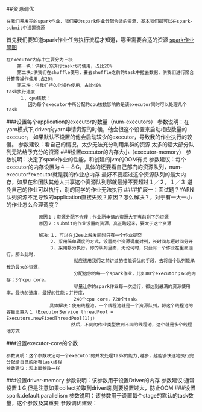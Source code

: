 ##资源调优
    
    
    在我们开发完的spark作业，我们要为spark作业分配合适的资源，基本我们都可以在spark-submit中设置资源
 首先我们要知道spark作业任务执行流程才知道，哪里需要合适的资源
 [spark作业简图](/media/mafenrgui/办公/马锋瑞/spark2/笔记/spark作业执行原理简图.png)
  
    在executor内存中主要分为三块
        第一块：供我们的执行task代码使用，占比20%
        第二块:供我们在shuffle使用，要去shuffle之前的task中拉去数据，供我们进行聚合计算等操作使用,占20%
        第三块：供我们持久化操作使用，占比40%
    task执行速度
         １、cpu核数：
            因为每个executor中所分配的cpu核数影响的是该executor同时可以处理几个task
            
  
  
###设置每个application的executor的数量（num-executors）
    参数说明：在yarn模式下,driver向yarn申请资源的时候，他会很这个设置来启动相应数量的execuor。
            如果默认不设置的他会启动较少的executor，导致我的作业执行的较慢。
    参数建议：看自己的情况，太少无法充分利用集群的资源
                        太多的话大部分队列无法给予充分的资源
###设置executor的内存大小（executor-memory）
    参数说明：决定了spark作业的性能，和创建的jvm的OOM有关
    参数建议：每个executor的内存设置为４－８G，具体的还要看自己部门的资源队列，num-executor*executor就是我的作业总内存
            最好不要超过这个资源队列的最大内存，如果在和团队其他人共享这个资源队列那就最好不要超过１／２，１／３
            避免自己的作业可以执行，别的同学的作业无法执行
####扩展一：面试题？YARN队列资源不足导致的application直接失败？原因？怎么解决？，对于有一大一小的作业怎么合理调度？
            
                原因１：资源分配不合理：作业所申请的资源大于当前剩下的资源
                原因２：submit的作业设置的资源，真正跑起来，要大于这个资源
                
                解决:１、可以在j2ee上触发同时只有一个作业提交
                    ２、采用简单调度的方式，设置两个资源调度对列，长时间与短时间分开
                    ３、采用暴力执行，你的队列里面，无论何时，只会有一个作业在里面运行。那么此时，
                             就应该用我们之前讲过的性能调优的手段，去将每个队列能承载的最大的资源，
                             分配给你的每一个spark作业，比如80个executor；6G的内存；3个cpu core。
                             尽量让你的spark作业每一次运行，都达到最满的资源使用率，最快的速度，最好的性能；并行度，
                             240个cpu core，720个task。
                    具体解决：使用线程池，一个线程池就是一个资源队列，将这个线程池的容量设置为１（ExecutorService threadPool = Executors.newFixedThreadPool(1);）
                            然后，不同的作业类型放到不同的线程池，这个就是多个线程池方式
###设置executor-core的个数
    
    参数说明：这个参数决定可一个executor的并发处理task的能力,越多，越能够快速地执行完分配给自己的所有task线程
    参数建议：和上面参数一样
###设置driver-memory
    参数说明：该参数用于设置Driver的内存
    参数建议:通常设置１G,但是注意如果collect拉取到driver端,则要设置过大，防止OOM
###设置spark.default.parallelism
    参数说明：该参数用于设置每个stage的默认的task数量，这个参数及其重要
    参数调优建议：
    
                                
                             
                 
                                  